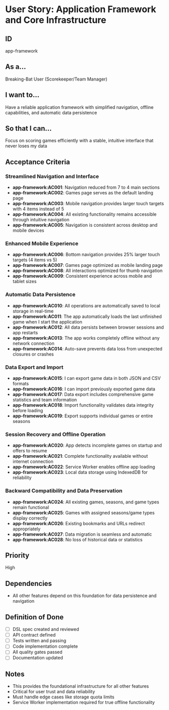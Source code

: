 # User Story: Application Framework and Core Infrastructure

## ID

app-framework

## As a...

Breaking-Bat User (Scorekeeper/Team Manager)

## I want to...

Have a reliable application framework with simplified navigation, offline capabilities, and automatic data persistence

## So that I can...

Focus on scoring games efficiently with a stable, intuitive interface that never loses my data

## Acceptance Criteria

### Streamlined Navigation and Interface

- **app-framework:AC001**: Navigation reduced from 7 to 4 main sections
- **app-framework:AC002**: Games page serves as the default landing page
- **app-framework:AC003**: Mobile navigation provides larger touch targets with 4 items instead of 5
- **app-framework:AC004**: All existing functionality remains accessible through intuitive navigation
- **app-framework:AC005**: Navigation is consistent across desktop and mobile devices

### Enhanced Mobile Experience

- **app-framework:AC006**: Bottom navigation provides 25% larger touch targets (4 items vs 5)
- **app-framework:AC007**: Games page optimized as mobile landing page
- **app-framework:AC008**: All interactions optimized for thumb navigation
- **app-framework:AC009**: Consistent experience across mobile and tablet sizes

### Automatic Data Persistence

- **app-framework:AC010**: All operations are automatically saved to local storage in real-time
- **app-framework:AC011**: The app automatically loads the last unfinished game when I start the application
- **app-framework:AC012**: All data persists between browser sessions and app restarts
- **app-framework:AC013**: The app works completely offline without any network connection
- **app-framework:AC014**: Auto-save prevents data loss from unexpected closures or crashes

### Data Export and Import

- **app-framework:AC015**: I can export game data in both JSON and CSV formats
- **app-framework:AC016**: I can import previously exported game data
- **app-framework:AC017**: Data export includes comprehensive game statistics and team information
- **app-framework:AC018**: Import functionality validates data integrity before loading
- **app-framework:AC019**: Export supports individual games or entire seasons

### Session Recovery and Offline Operation

- **app-framework:AC020**: App detects incomplete games on startup and offers to resume
- **app-framework:AC021**: Complete functionality available without internet connection
- **app-framework:AC022**: Service Worker enables offline app loading
- **app-framework:AC023**: Local data storage using IndexedDB for reliability

### Backward Compatibility and Data Preservation

- **app-framework:AC024**: All existing games, seasons, and game types remain functional
- **app-framework:AC025**: Games with assigned seasons/game types display correctly
- **app-framework:AC026**: Existing bookmarks and URLs redirect appropriately
- **app-framework:AC027**: Data migration is seamless and automatic
- **app-framework:AC028**: No loss of historical data or statistics

## Priority

High

## Dependencies

- All other features depend on this foundation for data persistence and navigation

## Definition of Done

- [ ] DSL spec created and reviewed
- [ ] API contract defined
- [ ] Tests written and passing
- [ ] Code implementation complete
- [ ] All quality gates passed
- [ ] Documentation updated

## Notes

- This provides the foundational infrastructure for all other features
- Critical for user trust and data reliability
- Must handle edge cases like storage quota limits
- Service Worker implementation required for true offline functionality
